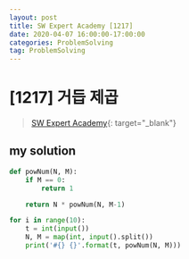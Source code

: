 ```yaml
---
layout: post
title: SW Expert Academy [1217]
date: 2020-04-07 16:00:00-17:00:00
categories: ProblemSolving
tag: ProblemSolving
---
```


# [1217] 거듭 제곱
> [SW Expert Academy](https://swexpertacademy.com/main/main.do){: target="_blank"}

## my solution
```python
def powNum(N, M):
    if M == 0:
        return 1

    return N * powNum(N, M-1)

for i in range(10):
    t = int(input())
    N, M = map(int, input().split())
    print('#{} {}'.format(t, powNum(N, M)))
```

